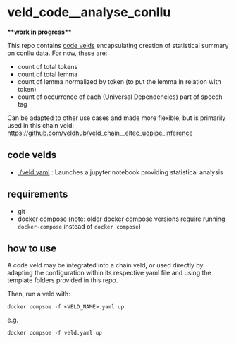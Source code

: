 # veld_code__analyse_conllu

**\*\*work in progress\*\***

This repo contains [code velds](https://zenodo.org/records/13322913) encapsulating creation of 
statistical summary on conllu data. For now, these are:
- count of total tokens 
- count of total lemma
- count of lemma normalized by token (to put the lemma in relation with token)
- count of occurrence of each (Universal Dependencies) part of speech tag

Can be adapted to other use cases and made more flexible, but is primarily used in this chain veld: 
https://github.com/veldhub/veld_chain__eltec_udpipe_inference

## code velds

- [./veld.yaml](./veld.yaml) : Launches a jupyter notebook providing statistical analysis

## requirements

- git
- docker compose (note: older docker compose versions require running `docker-compose` instead of 
  `docker compose`)

## how to use

A code veld may be integrated into a chain veld, or used directly by adapting the configuration 
within its respective yaml file and using the template folders provided in this repo.

Then, run a veld with:
```
docker compsoe -f <VELD_NAME>.yaml up
```

e.g. 
```
docker compsoe -f veld.yaml up
```


